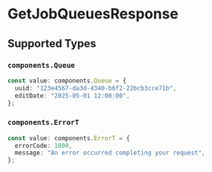 # GetJobQueuesResponse


## Supported Types

### `components.Queue`

```typescript
const value: components.Queue = {
  uuid: "123e4567-da3d-4340-b6f2-22bcb3cce71b",
  editDate: "2025-05-01 12:00:00",
};
```

### `components.ErrorT`

```typescript
const value: components.ErrorT = {
  errorCode: 1000,
  message: "An error occurred completing your request",
};
```

